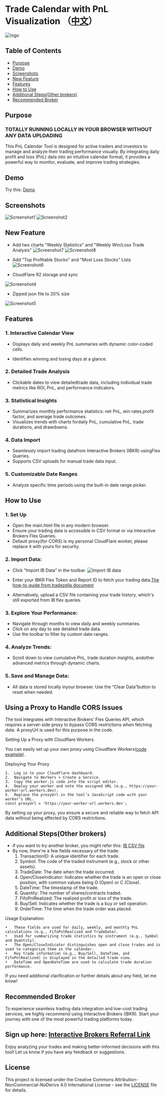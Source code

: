 # Trade Calendar with PnL Visualization	（[中文](readme_cn.md)）
![logo](favicon.png)
## Table of Contents

- [Purpose](#purpose)
- [Demo](#demo)
- [Screenshots](#screenshots)
- [New Feature](#new-feature)
- [Features](#features)
- [How to Use](#how-to-use)
- [Additional Steps(Other brokers)](#additional-stepsother-brokers)
- [Recommended Broker](#recommended-broker)

## Purpose

### TOTALLY RUNNING LOCALLY IN YOUR BROWSER WITHOUT ANY DATA UPLOADING

This PnL Calendar Tool is designed for active traders and investors to manage and analyze their trading performance visually. By integrating daily profit and loss (PnL) data into an intuitive calendar format, it provides a powerful way to monitor, evaluate, and improve trading strategies.



## Demo

Try this: [Demo](https://pnl.broyustudio.com/)

## Screenshots

![Screenshot1](./images/screenshot1.jpg)
![Screenshot2](./images/screenshot2.jpg)

## New Feature

- Add two charts "Weekly Statistics" and "Weekly Win/Loss Trade Analysis"
![Screenshot7](./images/screenshot7.png)
![Screenshot8](./images/screenshot8.png)

- Add "Top Profitable Stocks" and "Most Loss Stocks" Lists
![Screenshot6](./images/screenshot6.png)

- CloudFlare R2 storage and sync

![Screenshot4](./images/screenshot4.png)

- Zipped json file to 20% size

![Screenshot5](./images/screenshot5.png)

## Features

### 1. Interactive Calendar View

- Displays daily and weekly PnL summaries with dynamic color-coded cells.

- Identifies winning and losing days at a glance.

### 2. Detailed Trade Analysis

- Clickable dates to view detailedtrade data, including individual trade metrics like ROI, PnL, and performance indicators.

### 3. Statistical Insights

- Summarizes monthly performance statistics: net PnL, win rates,profit factor, and average trade outcomes.
- Visualizes trends with charts fordaily PnL, cumulative PnL, trade durations, and drawdowns.

### 4. Data Import

- Seamlessly import trading datafrom Interactive Brokers (IBKR) usingFlex Queries.
- Supports CSV uploads for manual trade data input.

### 5. Customizable Date Ranges

- Analyze specific time periods using the built-in date range picker.

## How to Use

### 1. Set Up

- Open the main.html file in any modern browser.
- Ensure your trading data is accessible in CSV format or via Interactive Brokers Flex Queries.
- Default proxy(for CORS) is my personal CloudFlare worker, please replace it with yours for security.

### 2.	Import Data:
- Click “Import IB Data” in the toolbar.
![Import IB data](./images/screenshot3.jpg)

- Enter your IBKR Flex Token and Report ID to fetch your trading data.[The how-to guide from tradezella document](https://intercom.help/tradezella-4066d388d93c/en/articles/6063403-interactive-broker-how-to-sync-your-interactive-broker-ibkr-account-with-tradezella)
- Alternatively, upload a CSV file containing your trade history, which's still exported from IB flex queries.

### 3.	Explore Your Performance:
- Navigate through months to view daily and weekly summaries.
- Click on any day to see detailed trade data.
- Use the toolbar to filter by custom date ranges.
### 4.	Analyze Trends:
- Scroll down to view cumulative PnL, trade duration insights, andother advanced metrics through dynamic charts.
### 5.	Save and Manage Data:
- All data is stored locally inyour browser. Use the “Clear Data”button to reset when needed.

## Using a Proxy to Handle CORS Issues

The tool integrates with Interactive Brokers’ Flex Queries API, which requires a server-side proxy to bypass CORS restrictions when fetching data. A proxyUrl is used for this purpose in the code.

Setting Up a Proxy with Cloudflare Workers

You can easily set up your own proxy using Cloudflare Workers([code example](./worker.js)). 

Deploying Your Proxy

	1.	Log in to your Cloudflare dashboard.
	2.	Navigate to Workers > Create a Service.
	3.	Copy the worker.js code into the script editor.
	4.	Deploy your worker and note the assigned URL (e.g., https://your-worker-url.workers.dev).
	5.	Replace the proxyUrl in the tool’s JavaScript code with your worker’s URL.
    const proxyUrl = 'https://your-worker-url.workers.dev';

By setting up your proxy, you ensure a secure and reliable way to fetch API data without being affected by CORS restrictions.

## Additional Steps(Other brokers)
* if you want to try another broker, you might refer this: [IB CSV file](./example_ib.csv)
* By now, there're a few fields necessary of the trade:
	1.	TransactionID: 
A unique identifier for each trade.
	2.	Symbol: 
The code of the traded instrument (e.g., stock or other assets).
	3.	TradeDate: 
The date when the trade occurred.
	4.	Open/CloseIndicator: 
Indicates whether the trade is an open or close position, with common values being O (Open) or C (Close).
	5.	DateTime: 
The timestamp of the trade.
	6.	Quantity: 
The number of shares/contracts traded.
	7.	FifoPnlRealized: 
The realized profit or loss of the trade.
	8.	Buy/Sell: 
Indicates whether the trade is a buy or sell operation.
	9.	OrderTime: 
The time when the trade order was placed.

Usage Explanation:

	•	These fields are used for daily, weekly, and monthly PnL calculations (e.g., FifoPnlRealized and TradeDate).
	•	Used for summarizing trade statistics by instrument (e.g., Symbol and Quantity).
	•	The Open/CloseIndicator distinguishes open and close trades and is used to categorize them in the calendar.
	•	Key trade information (e.g., Buy/Sell, DateTime, and FifoPnlRealized) is displayed in the detailed trade view.
	•	DateTime and OpenDateTime are used to calculate trade duration performance.

If you need additional clarification or further details about any field, let me know!

## Recommended Broker

To experience seamless trading data integration and low-cost trading services, we highly recommend using Interactive Brokers (IBKR). Start your journey with one of the most powerful trading platforms today.

## Sign up here: [Interactive Brokers Referral Link](https://ibkr.com/referral/yu950)

Enjoy analyzing your trades and making better-informed decisions with this tool! Let us know if you have any feedback or suggestions.

## License
This project is licensed under the Creative Commons Attribution-NonCommercial-NoDerivs 4.0 International License - see the [LICENSE](LICENSE) file for details.
